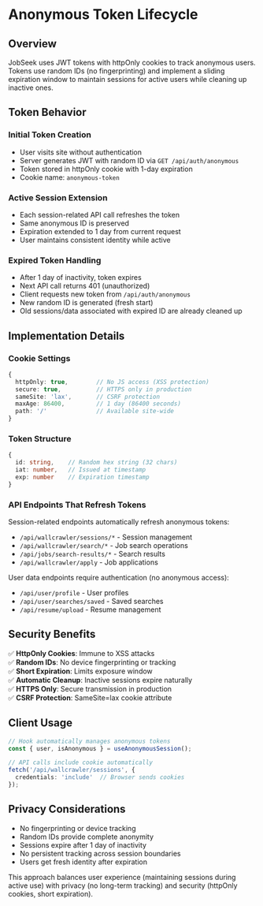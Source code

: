 # Anonymous Token Lifecycle

## Overview

JobSeek uses JWT tokens with httpOnly cookies to track anonymous users. Tokens use random IDs (no fingerprinting) and implement a sliding expiration window to maintain sessions for active users while cleaning up inactive ones.

## Token Behavior

### Initial Token Creation
- User visits site without authentication
- Server generates JWT with random ID via `GET /api/auth/anonymous`
- Token stored in httpOnly cookie with 1-day expiration
- Cookie name: `anonymous-token`

### Active Session Extension
- Each session-related API call refreshes the token
- Same anonymous ID is preserved
- Expiration extended to 1 day from current request
- User maintains consistent identity while active

### Expired Token Handling
- After 1 day of inactivity, token expires
- Next API call returns 401 (unauthorized)
- Client requests new token from `/api/auth/anonymous`
- New random ID is generated (fresh start)
- Old sessions/data associated with expired ID are already cleaned up

## Implementation Details

### Cookie Settings
```typescript
{
  httpOnly: true,        // No JS access (XSS protection)
  secure: true,          // HTTPS only in production
  sameSite: 'lax',       // CSRF protection
  maxAge: 86400,         // 1 day (86400 seconds)
  path: '/'              // Available site-wide
}
```

### Token Structure
```typescript
{
  id: string,    // Random hex string (32 chars)
  iat: number,   // Issued at timestamp
  exp: number    // Expiration timestamp
}
```

### API Endpoints That Refresh Tokens

Session-related endpoints automatically refresh anonymous tokens:
- `/api/wallcrawler/sessions/*` - Session management
- `/api/wallcrawler/search/*` - Job search operations  
- `/api/jobs/search-results/*` - Search results
- `/api/wallcrawler/apply` - Job applications

User data endpoints require authentication (no anonymous access):
- `/api/user/profile` - User profiles
- `/api/user/searches/saved` - Saved searches
- `/api/resume/upload` - Resume management

## Security Benefits

✅ **HttpOnly Cookies**: Immune to XSS attacks  
✅ **Random IDs**: No device fingerprinting or tracking  
✅ **Short Expiration**: Limits exposure window  
✅ **Automatic Cleanup**: Inactive sessions expire naturally  
✅ **HTTPS Only**: Secure transmission in production  
✅ **CSRF Protection**: SameSite=lax cookie attribute

## Client Usage

```typescript
// Hook automatically manages anonymous tokens
const { user, isAnonymous } = useAnonymousSession();

// API calls include cookie automatically
fetch('/api/wallcrawler/sessions', {
  credentials: 'include'  // Browser sends cookies
});
```

## Privacy Considerations

- No fingerprinting or device tracking
- Random IDs provide complete anonymity
- Sessions expire after 1 day of inactivity
- No persistent tracking across session boundaries
- Users get fresh identity after expiration

This approach balances user experience (maintaining sessions during active use) with privacy (no long-term tracking) and security (httpOnly cookies, short expiration).